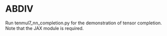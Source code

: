 # ABDIV
Run tenmul7_nn_completion.py for the demonstration of tensor completion. Note that the JAX module is required.
